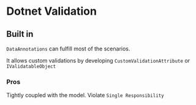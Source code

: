 # Dotnet Validation

## Built in

`DataAnnotations` can fulfill most of the scenarios.

It allows custom validations by developing `CustomValidationAttribute` or `IValidatableObject`

### Pros

Tightly coupled with the model. Violate `Single Responsibility`
